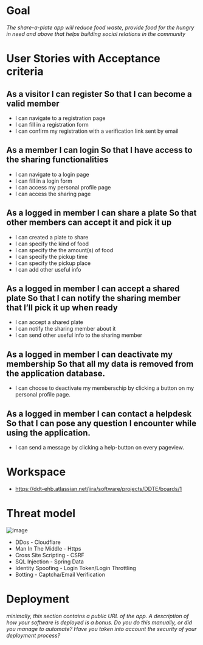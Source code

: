 # Goal
*The share-a-plate app will reduce food waste, provide food for the hungry in need and above that helps building social relations in the community*

# User Stories with Acceptance criteria

## As a visitor  I can register  So that I can become a valid member
* I can navigate to a registration page
* I can fill in a registration form
* I can confirm my registration with a verification link sent by email


## As a member   I can login So that I have access to the sharing functionalities
* I can navigate to a login page
* I can fill in a login form
* I can access my personal profile page
* I can access the sharing page


## As a logged in member I can share a plate So that other members can accept it and pick it up
* I can created a plate to share
* I can specify the kind of food
* I can specify the the amount(s) of food
* I can specify the pickup time
* I can specify the pickup place
* I can add other useful info


## As a logged in member I can accept a shared plate So that I can notify the sharing member that I’ll pick it up when ready
* I can accept a shared plate
* I can notify the sharing member about it
* I can send other useful info to the sharing member


## As a logged in member I can deactivate my membership  So that all my data is removed from the application database.
* I can choose to deactivate my memberschip by clicking a button on my personal profile page.


## As a logged in member   I can contact a helpdesk  So that I can pose any question I encounter while using the application.
* I can send a message by clicking a help-button on every pageview.

# Workspace
* https://ddt-ehb.atlassian.net/jira/software/projects/DDTE/boards/1 

# Threat model
![image](https://user-images.githubusercontent.com/57287911/137589168-22df9323-6176-42a0-bde8-3e9639ad152b.png)
* DDos - Cloudflare
* Man In The Middle - Https
* Cross Site Scripting - CSRF
* SQL Injection - Spring Data
* Identity Spoofing - Login Token/Login Throttling
* Botting - Captcha/Email Verification

# Deployment
*minimally, this section contains a public URL of the app. A description of how your software is deployed is a bonus. Do you do this manually, or did you manage to automate? Have you taken into account the security of your deployment process?*




